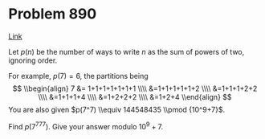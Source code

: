 # Problem 890

[Link](https://projecteuler.net/problem=890)

Let $p(n)$ be the number of ways to write $n$ as the sum of powers of two, ignoring order.

For example, $p(7) = 6$, the partitions being $$ \\begin{align} 7 &= 1+1+1+1+1+1+1 \\\\ &=1+1+1+1+1+2 \\\\ &=1+1+1+2+2 \\\\ &=1+1+1+4 \\\\ &=1+2+2+2 \\\\ &=1+2+4 \\end{align} $$ You are also given $p(7^7) \\equiv 144548435 \\pmod {10^9+7}$.

Find $p(7^{777})$. Give your answer modulo $10^9 + 7$.